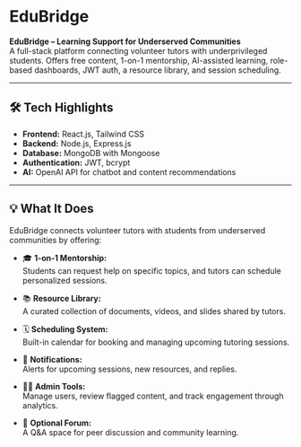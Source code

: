 # EduBridge

**EduBridge – Learning Support for Underserved Communities**  
A full-stack platform connecting volunteer tutors with underprivileged students. Offers free content, 1-on-1 mentorship, AI-assisted learning, role-based dashboards, JWT auth, a resource library, and session scheduling.

---

## 🛠️ Tech Highlights

- **Frontend:** React.js, Tailwind CSS
- **Backend:** Node.js, Express.js
- **Database:** MongoDB with Mongoose
- **Authentication:** JWT, bcrypt
- **AI:** OpenAI API for chatbot and content recommendations

---

## 💡 What It Does

EduBridge connects volunteer tutors with students from underserved communities by offering:

- 🎓 **1-on-1 Mentorship:**  
  Students can request help on specific topics, and tutors can schedule personalized sessions.

- 📚 **Resource Library:**  
  A curated collection of documents, videos, and slides shared by tutors.

- 🗓️ **Scheduling System:**  
  Built-in calendar for booking and managing upcoming tutoring sessions.

- 🔔 **Notifications:**  
  Alerts for upcoming sessions, new resources, and replies.

- 🧑‍💼 **Admin Tools:**  
  Manage users, review flagged content, and track engagement through analytics.

- 🧵 **Optional Forum:**  
  A Q&A space for peer discussion and community learning.
